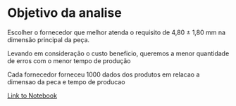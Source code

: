 # Objetivo da analise

Escolher o fornecedor que melhor atenda o requisito
de 4,80 ± 1,80 mm na dimensão principal da peça.

Levando em consideração o custo beneficio, queremos a menor quantidade de erros com o menor tempo de produção

Cada fornecedor forneceu 1000 dados dos produtos em relacao a dimensao da peca e tempo de producao

[Link to Notebook](analise.ipynb)
